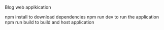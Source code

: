  Blog web applkication

  npm install to download dependencies
  npm run dev to run the application
  npm run build to build and host application
